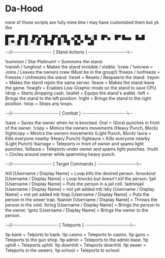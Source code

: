 # Da-Hood
none of those scripts are fully mine btw i may have customized them but yk like

█▀▀ █▀█ █▀▄▀█ █▀▄▀█ ▄▀█ █▄░█ █▀▄ █▀
█▄▄ █▄█ █░▀░█ █░▀░█ █▀█ █░▀█ █▄▀ ▄█

--//-------------------- [ Stand Actions ] --------------------\\--

!summon / Star Platinum! = Summons the stand.  <br />
!vanish / !unghost = Makes the stand invisible / visible.
!crew / !uncrew = Joins / Leaves the owners crew (Must be in the group!)
!freeze / !unfreeze = Freezes / Unfreezes the stand.
!reset = Resets / Respawns the stand.
!rejoin = Makes the stand rejoin the same server.
!leave = Makes the stand leave the game.
!lowgfx = Enables Low-Graphic mode on the stand to save CPU.
!drop = Starts dropping cash.
!wallet = Equips the stand's wallet.
!left = Brings the stand to the left position.
!right = Brings the stand to the right position.
!stop = Stops any loops.

--//----------------------- [ Combat ] -----------------------\\--

!save = Saves the owner when he is knocked.
Ora! = Ghost punches in front of the owner.
!copy = Mimics the owners movements (Heavy Punch, Block)
!lightcopy = Mimics the owners movements (Light Punch, Block)
!aura = Kills everyone nearby (Heavy Punch)
!lightaura = Kills everyone nearby (Light Punch)
!barrage = Teleports in front of owner and spams light punches.
!killaura = Teleports under owner and spams light punches.
!multi = Circles around owner while spamming heavy punch.

--//-------------------- [ Target Commands ] --------------------\\--

!kill [Username / Display Name] = Loop kills the desired person.
!knockout [Username / Display Name] = Loop knocks but doesn't kill the person.
!jail [Username / Display Name] = Puts the person in a jail cell.
!adminjail [Username / Display Name] = not yet added mb
!sky [Username / Display Name] = not yet added mb
!trap [Username / Display Name] = Puts the person in the sewer trap.
!banish [Username / Display Name] = Throws the person in the void.
!bring [Username / Display Name] = Brings the person to the owner.
!goto [Username / Display Name] = Brings the owner to the person.

--//----------------------- [ Teleports ] -----------------------\\--

!tp bank = Telports to bank.
!tp casino = Teleports to casino.
!tp guns = Teleports to the gun shop.
!tp admin = Teleports to the admin base.
!tp uphill = Teleports uphill.
!tp downhill = Teleports downhill.
!tp sewer = Teleports in the sewers.
!tp school = Teleports to school.
